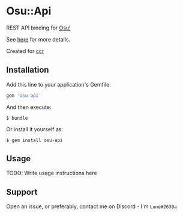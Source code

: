 # Osu::Api

REST API binding for [Osu!](https://osu.ppy.sh/)

See [here](https://github.com/ppy/osu-api/wiki) for more details.

Created for [ccr](https://github.com/z64/ccr)

## Installation

Add this line to your application's Gemfile:

```ruby
gem 'osu-api'
```

And then execute:

    $ bundle

Or install it yourself as:

    $ gem install osu-api

## Usage

TODO: Write usage instructions here

## Support

Open an issue, or preferably, contact me on Discord - I'm `Lune#2639a`
